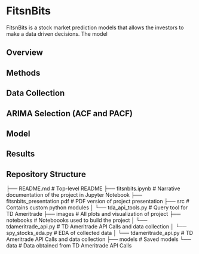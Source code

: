 # FitsnBits

FitsnBits is a stock market prediction models that allows the investors to make a data driven decisions. The model 

## Overview

## Methods

## Data Collection

## ARIMA Selection (ACF and PACF)

## Model

## Results

## Repository Structure

├── README.md                       # Top-level README
├── fitsnbits.ipynb                 # Narrative documentation of the project in Jupyter Notebook
├── fitsnbits_presentation.pdf      # PDF version of project presentation
├── src                             # Contains custom python modules
│   └── tda_api_tools.py            # Query tool for TD Ameritrade
├── images                          # All plots and visualization of project
├── notebooks                       # Noteboooks used to build the project
│   └── tdameritrade_api.py         # TD Ameritrade API Calls and data collection
│   └── spy_stocks_eda.py           # EDA of collected data
│   └── tdameritrade_api.py         # TD Ameritrade API Calls and data collection
├── models                          # Saved models
└── data                            # Data obtained from TD Ameritrade API Calls
